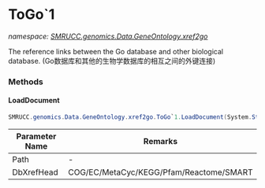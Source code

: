 ﻿# ToGo`1
_namespace: [SMRUCC.genomics.Data.GeneOntology.xref2go](./index.md)_

The reference links between the Go database and other biological database.
 (Go数据库和其他的生物学数据库的相互之间的外键连接)



### Methods

#### LoadDocument
```csharp
SMRUCC.genomics.Data.GeneOntology.xref2go.ToGo`1.LoadDocument(System.String,SMRUCC.genomics.Data.GeneOntology.xref2go.XrefIdTypes)
```


|Parameter Name|Remarks|
|--------------|-------|
|Path|-|
|DbXrefHead|COG/EC/MetaCyc/KEGG/Pfam/Reactome/SMART|




